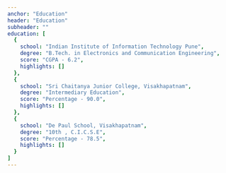 ```yaml
---
anchor: "Education"
header: "Education"
subheader: ""
education: [
  {
    school: "Indian Institute of Information Technology Pune",
    degree: "B.Tech. in Electronics and Communication Engineering",
    score: "CGPA - 6.2",
    highlights: []
  },
  {
    school: "Sri Chaitanya Junior College, Visakhapatnam",
    degree: "Intermediary Education",
    score: "Percentage - 90.0",
    highlights: []
  },
  {
    school: "De Paul School, Visakhapatnam",
    degree: "10th , C.I.C.S.E",
    score: "Percentage - 78.5",
    highlights: []
  }
]
---
```

